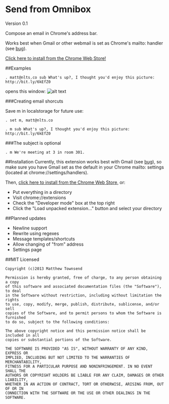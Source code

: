 Send from Omnibox
=================

Version 0.1

Compose an email in Chrome's address bar.

Works best when Gmail or other webmail is set as Chrome's mailto: handler (see [bug](https://github.com/monikker/Send-from-Omnibox/issues/1)).

[Click here to install from the Chrome Web Store!](https://chrome.google.com/webstore/detail/send-from-omnibox/pfebpahfiklkbdgdacdcdojjejhpbkgc)

##Examples

```
. matt@nlts.co sub What's up?, I thought you'd enjoy this picture: http://bit.ly/6kEfZ0
```

opens this window:
![alt text](http://i.imgur.com/6VTcHTt.png "The pic is a 1906 panorama of SF after the earthquake.")

###Creating email shorcuts

Save m in localstorage for future use:

```
. set m, matt@nlts.co
```

```
. m sub What's up?, I thought you'd enjoy this picture: http://bit.ly/6kEfZ0
```

###The subject is optional

```
. m We're meeting at 3 in room 301.
```

##Installation
Currently, this extension works best with Gmail (see [bug](https://github.com/monikker/Send-from-Omnibox/issues/1)), so make sure you have Gmail set as the default in your Chrome mailto: settings (located at chrome://settings/handlers).

Then, [click here to install from the Chrome Web Store,](https://chrome.google.com/webstore/detail/send-from-omnibox/pfebpahfiklkbdgdacdcdojjejhpbkgc) or:

- Put everything in a directory
- Visit chrome://extensions
- Check the "Developer mode" box at the top right
- Click the "Load unpacked extension..." button and select your directory

##Planned updates
- Newline support
- Rewrite using regexes
- Message templates/shortcuts
- Allow changing of "from" address
- Settings page

##MIT Licensed
```
Copyright (c)2013 Matthew Townsend

Permission is hereby granted, free of charge, to any person obtaining a copy 
of this software and associated documentation files (the "Software"), to deal 
in the Software without restriction, including without limitation the rights 
to use, copy, modify, merge, publish, distribute, sublicense, and/or sell 
copies of the Software, and to permit persons to whom the Software is furnished
to do so, subject to the following conditions:

The above copyright notice and this permission notice shall be included in all 
copies or substantial portions of the Software.

THE SOFTWARE IS PROVIDED "AS IS", WITHOUT WARRANTY OF ANY KIND, EXPRESS OR 
IMPLIED, INCLUDING BUT NOT LIMITED TO THE WARRANTIES OF MERCHANTABILITY, 
FITNESS FOR A PARTICULAR PURPOSE AND NONINFRINGEMENT. IN NO EVENT SHALL THE 
AUTHORS OR COPYRIGHT HOLDERS BE LIABLE FOR ANY CLAIM, DAMAGES OR OTHER LIABILITY,
WHETHER IN AN ACTION OF CONTRACT, TORT OR OTHERWISE, ARISING FROM, OUT OF OR IN
CONNECTION WITH THE SOFTWARE OR THE USE OR OTHER DEALINGS IN THE SOFTWARE.
```


